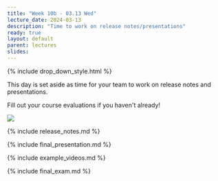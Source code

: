 ```yaml
---
title: "Week 10b - 03.13 Wed"
lecture_date: 2024-03-13
description: "Time to work on release notes/presentations"
ready: true
layout: default
parent: lectures
slides:
---
```


{% include drop_down_style.html %}

This day is set aside as time for your team to work on release notes and presentations.

Fill out your course evaluations if you haven't already!

<img src="https://github.com/ucsb-cs156-w24/proj-organic-w24-6pm-2/assets/15284810/7e647277-fd02-42d9-89d8-d7dc786f6531">


{% include release_notes.md %}

{% include final_presentation.md %}

{% include example_videos.md %}

{% include final_exam.md %}
